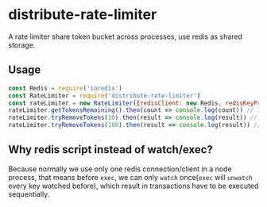 # distribute-rate-limiter
A rate limiter share token bucket across processes, use redis as shared storage.

## Usage
```js
const Redis = require('ioredis')
const RateLimiter = require('distribute-rate-limiter')
const rateLimiter = new RateLimiter({redisClient: new Redis, redisKeyPrefix: 'rate-limiter', tokensPerSecond: 10})
rateLimiter.getTokensRemaining().then(count => console.log(count)) // 10
rateLimiter.tryRemoveTokens(10).then(result => console.log(result)) // true
rateLimiter.tryRemoveTokens(100).then(result => console.log(result)) // false
```

## Why redis script instead of watch/exec?
Because normally we use only one redis connection/client in a node process, that means before `exec`, we can only `watch` once(`exec` will `unwatch` every key watched before), which result in transactions have to be executed sequentially.
